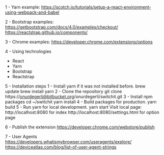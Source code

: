 1 - Yarn example:
https://scotch.io/tutorials/setup-a-react-environment-using-webpack-and-babel

2 - Bootstrap examples:
https://getbootstrap.com/docs/4.0/examples/checkout/
https://reactstrap.github.io/components/

3 - Chrome examples:
https://developer.chrome.com/extensions/options

4 - Using technologies
- React
- Yarn
- Bootstrap
- Reactstrap

5 - Installation steps
    1 - Install yarn if it was not installed before. 
    	brew update
    	brew install yarn
    2 - Clone the repository
    	git clone https://onurdegerli@bitbucket.org/onurdegerli/switchit.git
    3 - Install npm packages
    	cd ~/switchit
    	yarn install
    4 - Build packages for production.
    	yarn build
    5 - Run yarn for local development.
    	yarn start
    	Visit local page: http://localhost:8080 for index
    	http://localhost:8080/settings.html for option page

6 - Publish the extension
https://developer.chrome.com/webstore/publish

7 - User Agents
https://developers.whatismybrowser.com/useragents/explore/
https://deviceatlas.com/blog/list-of-user-agent-strings